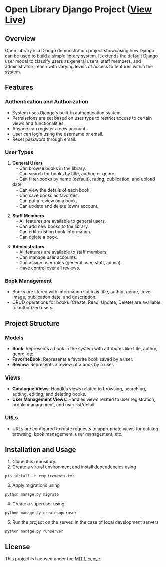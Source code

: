 # Open Library Django Project ([View Live](https://openlibrary.pythonanywhere.com/))


## Overview
Open Library is a Django demonstration project showcasing how Django can be used to build a simple library system. It extends the default Django user model to classify users as general users, staff members, and administrators, each with varying levels of access to features within the system.


## Features

### Authentication and Authorization     
- System uses Django's built-in authentication system.
- Permissions are set based on user type to restrict access to certain views and functionalities.   
- Anyone can register a new account.    
- User can login using the username or email.  
- Reset password through email.  


### User Types
1. **General Users**         
   - Can browse books in the library.     
   - Can search for books by title, author, or genre.     
   - Can filter books by name (default), rating, publication, and upload date.    
   - Can view the details of each book.    
   - Can save books as favorites.   
   - Can put a review on a book.     
   - Can update and delete (own) account.    
  

2. **Staff Members**    
   - All features are available to general users.  
   - Can add new books to the library.   
   - Can edit existing book information.   
   - Can delete a book.   
      

3. **Administrators**     
   - All features are available to staff members.  
   - Can manage user accounts.    
   - Can assign user roles (general user, staff, admin).   
   - Have control over all reviews.    
   

### Book Management
- Books are stored with information such as title, author, genre, cover image, publication date, and description.
- CRUD operations for books (Create, Read, Update, Delete) are available to authorized users.


## Project Structure
### Models
- **Book**: Represents a book in the system with attributes like title, author, genre, etc.
- **FavoriteBook**: Represents a favorite book saved by a user.
- **Review**: Represents a review of a book by a user.


### Views
- **Catalogue Views**: Handles views related to browsing, searching, adding, editing, and deleting books.
- **User Management Views**: Handles views related to user registration, profile management, and user list/detail.


### URLs
- URLs are configured to route requests to appropriate views for catalog browsing, book management, user management, etc.


## Installation and Usage
1. Clone this repository.
2. Create a virtual environment and install dependencies using
```
pip install -r requirements.txt
```
3. Apply migrations using
```
python manage.py migrate
```
4. Create a superuser using
```
python manage.py createsuperuser
```
5. Run the project on the server. In the case of local development servers,
```
python manage.py runserver
```


## License
This project is licensed under the [MIT License](LICENSE).

